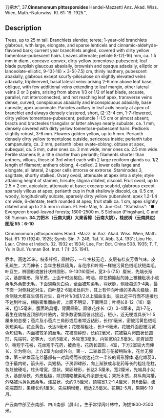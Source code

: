 刀把木",
37.**Cinnamomum pittosporoides** Handel-Mazzetti Anz. Akad. Wiss. Wien, Math.-Naturwiss. Kl. 61: 19. 1925.",

## Description
Trees, up to 25 m tall. Branchlets slender, terete; 1-year-old branchlets glabrous, with large, elongate, and sparse lenticels and cinnamic-aldehyde-flavored bark; current year branchlets angled, covered with dirty yellow tomentose-pubescent hairs. Leaves alternate; petiole 8-12(-16) mm, ca. 1.5 mm in diam., concave-convex, dirty yellow tomentose-pubescent; leaf blade purplish glaucous abaxially, brownish and opaque adaxially, elliptic or lanceolate-elliptic, 9-13(-16) × 3-5(-7.5) cm, thinly leathery, pubescent abaxially, glabrous except scurfy-pilosulose on slightly elevated veins adaxially, triplinerved, basal lateral veins arising 2-6 mm above leaf base, oblique, with few additional veins extending to leaf margin, other lateral veins 2 or 3 pairs, arising from above 1/3 or 1/2 of leaf blade, arcuate, parallel, not interconnected, and not reaching leaf apex, transverse veins dense, curved, conspicuous abaxially and inconspicuous adaxially, base cuneate, apex acuminate. Panicles axillary in leaf axils nearly at apex of branchlet and always densely clustered, short, (2-)3-4 cm, 1-7-flowered, dirty yellow tomentose-pubescent; peduncle 1-1.5 cm or almost absent; bracts and bracteoles triangular or latter always nearly subulate, ca. 1 mm, densely covered with dirty yellow tomentose-pubescent hairs. Pedicels slightly robust, 3-6 mm. Flowers golden yellow, up to 5 mm. Perianth densely dirty yellow tomentulose outside, sericeous inside; perianth tube campanulate, ca. 2 mm; perianth lobes ovate-oblong, obtuse at apex, subequal, ca. 5 mm, outer ones ca. 3 mm wide, inner ones ca. 2.5 mm wide. Fertile stamens 9, a little shorter than perianth; filaments shorter than anthers, villous, those of 3rd whorl each with 2 large reniform glands ca. 1/2 length of filament; anthers oblong, 4-celled, 2 lower cells large and elongate, all lateral, 2 upper cells introrse or extrorse. Staminodes 3, sagittate, shortly stalked. Ovary ovoid, attenuate at apex into a style; style attaining height of stamen, hirsute; stigma dilated, discoid. Fruit ovoid, up to 2.5 × 2 cm, apiculate, attenuate at base; exocarp scabrid, glabrous except sparsely villous at apex; perianth cup in fruit shallowly discoid, ca. 0.5 cm, woody, longitudinally sulcate, sparsely dirty yellow puberulent, apex 1.2-1.4 cm wide, 6-dentate, teeth rounded at apex; fruit stalk ca. 1 cm, apex slightly dilated and up to 2.5 mm in diam. Fl. Feb-May, fr. Jun-Oct.
  "Statistics": "● Evergreen broad-leaved forests; 1800-2500 m. S Sichuan (Pingshan), C and SE Yunnan.
**34.刀把木（云南大姚）大果香樟（云南大姚），桂皮树（云南屏边）图版 55：6-10**

Cinnamomum pittosporoides Hand. -Mazz. in Anz. Akad. Wiss. Wien, Math. Nat. 61: 19 (1924). 1925; Symb. Sin. 7: 248, Taf. V. Abb. 3,4. 1931; Liou Ho, Laur. Chine et Indoch. 32. 1932 et 1934; Lee, For: Bot. China 508. 1935; T. T. Yu in Bull. Yunnan Bot. Inst. 1 (1): 25. 1941.

乔木，高达25米。枝条纤细，圆柱形，一年生枝无毛，皮层有桂皮芳香气味，皮孔疏生，大而伸长；当年生枝具稜角，与花序和叶柄一样被污黄色绒毛状短柔毛。叶互生，椭圆形或披针状椭圆形，9-13(16)厘米，宽3-5 (7.5）厘米，先端长渐尖，基部楔形，薄革质，上面干时淡褐色，晦暗，除在稍隆起的脉上被糠秕状小疏柔毛外余部无毛，下面淡紫灰白色，全面被短柔毛，羽状脉，侧脉每边3-4条，最下面一对侧脉近对生，自叶基2-6毫米处斜升，其上有伸向叶缘的多条次级脉，其余侧脉大都互生偶有对生，自叶片1/3或1/2以上弧曲生出，彼此近平行而不连接也不达到叶端，横脉密集而曲折，上面不明显，下面明显；叶柄长8-12（16）毫米，粗1.5毫米，腹面略具槽，背面圆形。圆锥花序长（2）3-4厘米，具1-7花，着生在幼枝近顶部的叶腋内，常多数密集而彼此接近，短小，近无梗或具长1-1.5厘米的总梗；苞片及小苞片三角形或后者常近钻形，长约1毫米，密被污黄色绒毛状短柔毛。花金黄色，长达5毫米；花梗稍粗壮，长3-6毫米。花被外面密被污黄色短绒毛，内面被较多的丝毛，花被筒钟形，长约2毫米，花被裂片卵圆状长圆形，先端钝，近等大，长约5毫米，外轮宽3毫米，内轮宽约2.5毫米。能育雄蕊9，稍短于花被，花丝短于花药，被柔毛，花药长圆形，4室，下方2室较大而伸长，全为侧向，上方2室内向或外向，第一、二轮雄蕊与花被稍贴生，花丝无腺体，第三轮雄蕊花丝基部有一对具柄而长度达花丝一半长的肾形腺体.退化雄蕊3，位于最内轮，箭头形，具短柄。子房卵球形，向上渐狭成与花药等长的粗壮花柱，各处被硬毛，柱头增宽，盘状。果卵球形，长达2.5厘米，宽2厘米，先端具小尖头，基部渐狭，外皮粗糙，除顶端略被柔毛外余部无毛；果托木质，具纵向沟槽，外略被污黄色微柔毛，浅盆状，长约0.5厘米，顶端宽1.2-1.4厘米，具6齿裂，齿先端圆形，果梗长约1厘米，先端稍增粗，粗达2.5毫米。花期2-5月，果期6-10月。

产云南中部至东南部、四川南部（屏山）。生于常绿阔叶林中，海拔1800-2500米。
